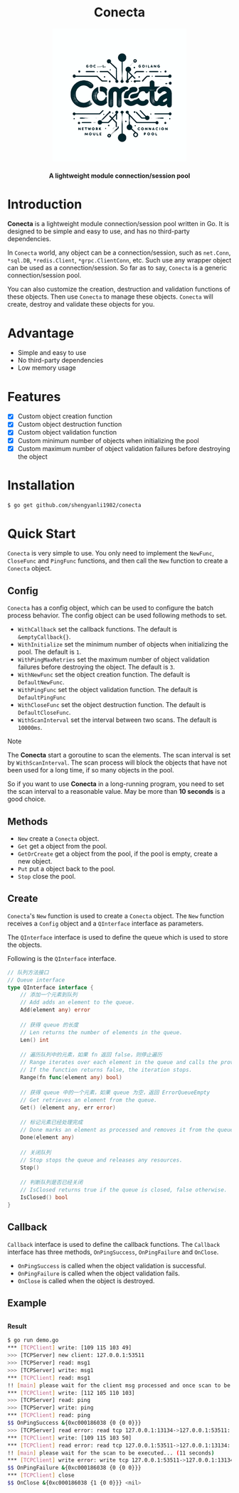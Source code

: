 <div align="center">
	<h1>Conecta</h1>
	<img src="assets/logo.png" alt="logo" width="300px">
    <h4>A lightweight module connection/session pool</h4>
</div>

# Introduction

**Conecta** is a lightweight module connection/session pool written in Go. It is designed to be simple and easy to use, and has no third-party dependencies.

In `Conecta` world, any object can be a connection/session, such as `net.Conn`, `*sql.DB`, `*redis.Client`, `*grpc.ClientConn`, etc. Such use any wrapper object can be used as a connection/session. So far as to say, `Conecta` is a generic connection/session pool.

You can also customize the creation, destruction and validation functions of these objects. Then use `Conecta` to manage these objects. `Conecta` will create, destroy and validate these objects for you.

# Advantage

-   Simple and easy to use
-   No third-party dependencies
-   Low memory usage

# Features

-   [x] Custom object creation function
-   [x] Custom object destruction function
-   [x] Custom object validation function
-   [x] Custom minimum number of objects when initializing the pool
-   [x] Custom maximum number of object validation failures before destroying the object

# Installation

```bash
$ go get github.com/shengyanli1982/conecta
```

# Quick Start

`Conecta` is very simple to use. You only need to implement the `NewFunc`, `CloseFunc` and `PingFunc` functions, and then call the `New` function to create a `Conecta` object.

## Config

`Conecta` has a config object, which can be used to configure the batch process behavior. The config object can be used following methods to set.

-   `WithCallback` set the callback functions. The default is `&emptyCallback{}`.
-   `WithInitialize` set the minimum number of objects when initializing the pool. The default is `1`.
-   `WithPingMaxRetries` set the maximum number of object validation failures before destroying the object. The default is `3`.
-   `WithNewFunc` set the object creation function. The default is `DefaultNewFunc`.
-   `WithPingFunc` set the object validation function. The default is `DefaultPingFunc`
-   `WithCloseFunc` set the object destruction function. The default is `DefaultCloseFunc`.
-   `WithScanInterval` set the interval between two scans. The default is `10000ms`.

> [!NOTE]
> The **Conecta** start a goroutine to scan the elements. The scan interval is set by `WithScanInterval`. The scan process will block the objects that have not been used for a long time, if so many objects in the pool.
>
> So if you want to use **Conecta** in a long-running program, you need to set the scan interval to a reasonable value. May be more than **10 seconds** is a good choice.

## Methods

-   `New` create a `Conecta` object.
-   `Get` get a object from the pool.
-   `GetOrCreate` get a object from the pool, if the pool is empty, create a new object.
-   `Put` put a object back to the pool.
-   `Stop` close the pool.

## Create

`Conecta`'s `New` function is used to create a `Conecta` object. The `New` function receives a `Config` object and a `QInterface` interface as parameters.

The `QInterface` interface is used to define the queue which is used to store the objects.

Following is the `QInterface` interface.

```go
// 队列方法接口
// Queue interface
type QInterface interface {
	// 添加一个元素到队列
	// Add adds an element to the queue.
	Add(element any) error

	// 获得 queue 的长度
	// Len returns the number of elements in the queue.
	Len() int

	// 遍历队列中的元素，如果 fn 返回 false，则停止遍历
	// Range iterates over each element in the queue and calls the provided function.
	// If the function returns false, the iteration stops.
	Range(fn func(element any) bool)

	// 获得 queue 中的一个元素，如果 queue 为空，返回 ErrorQueueEmpty
	// Get retrieves an element from the queue.
	Get() (element any, err error)

	// 标记元素已经处理完成
	// Done marks an element as processed and removes it from the queue.
	Done(element any)

	// 关闭队列
	// Stop stops the queue and releases any resources.
	Stop()

	// 判断队列是否已经关闭
	// IsClosed returns true if the queue is closed, false otherwise.
	IsClosed() bool
}
```

## Callback

`Callback` interface is used to define the callback functions. The `Callback` interface has three methods, `OnPingSuccess`, `OnPingFailure` and `OnClose`.

-   `OnPingSuccess` is called when the object validation is successful.
-   `OnPingFailure` is called when the object validation fails.
-   `OnClose` is called when the object is destroyed.

## Example

```go

```

**Result**

```bash
$ go run demo.go
*** [TCPClient] write: [109 115 103 49]
>>> [TCPServer] new client: 127.0.0.1:53511
>>> [TCPServer] read: msg1
>>> [TCPServer] write: msg1
*** [TCPClient] read: msg1
!! [main] please wait for the client msg processed and once scan to be executed... (6 seconds)
*** [TCPClient] write: [112 105 110 103]
>>> [TCPServer] read: ping
>>> [TCPServer] write: ping
*** [TCPClient] read: ping
$$ OnPingSuccess &{0xc000186038 {0 {0 0}}}
>>> [TCPServer] read error: read tcp 127.0.0.1:13134->127.0.0.1:53511: use of closed network connection
*** [TCPClient] write: [109 115 103 50]
*** [TCPClient] read error: read tcp 127.0.0.1:53511->127.0.0.1:13134: read: connection reset by peer
!! [main] please wait for the scan to be executed... (11 seconds)
*** [TCPClient] write error: write tcp 127.0.0.1:53511->127.0.0.1:13134: write: broken pipe
$$ OnPingFailure &{0xc000186038 {0 {0 0}}}
*** [TCPClient] close
$$ OnClose &{0xc000186038 {1 {0 0}}} <nil>
```
